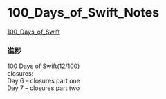 # 100_Days_of_Swift_Notes
[100_Days_of_Swift](https://www.hackingwithswift.com/100)  
### 進捗
100 Days of Swift(12/100)  
closures:  
Day 6 – closures part one  
Day 7 – closures part two  


